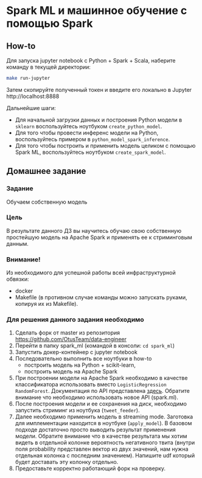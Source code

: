 # Spark ML и машинное обучение с помощью Spark 

## How-to 

Для запуска jupyter notebook с Python + Spark + Scala, наберите команду в текущей директории:
```bash
make run-jupyter
```

Затем скопируйте полученный токен и введите его локально в Jupyter http://localhost:8888

Дальнейшие шаги:
- Для начальной загрузки данных и построения Python модели в `sklearn` воспользуйтесь ноутбуком `create_python_model`.
- Для того чтобы провести инференс модели на Python, воспользуйтесь примером в `python_model_spark_inference`.
- Для того чтобы построить и применить модель целиком с помощью Spark ML, воспользуйтесь ноутбуком `create_spark_model`.

## Домашнее задание 

### Задание 

Обучаем собственную модель
### Цель 

В результате данного ДЗ вы научитесь обучаю свою собственную простейшую модель на Apache Spark и применять ее к стриминговым данным.

### Внимание!

Из необходимого для успешной работы всей инфраструктурной обвязки:
- docker
- Makefile (в противном случае команды можно запускать руками, копируя их из Makefile).

### Для решения данного задания необходимо

1. Сделать форк от master из репозитория https://github.com/OtusTeam/data-engineer
2. Перейти в папку spark_ml (командой в консоли: ```cd spark_ml```)
3. Запустить докер-контейнер с jupyter notebook
4. Последовательно выполнить все ноутбуки в how-to 
    - построить модель на Python + scikit-learn, 
    - построить модель на Apache Spark
5. При построении модели на Apache Spark необходимо в качестве классификатора использовать вместо ```LogisticRegression``` ```RandomForest```. 
Документация по API представлена [здесь](https://spark.apache.org/docs/latest/ml-classification-regression.html#random-forest-classifier). 
Обратите внимание что необходимо использовать новое API (spark.ml). 
6. После построения модели и ее сохранения на диск, необходимо запустить стриминг из ноутбука (```tweet_feeder```).
7. Далее необходимо применить модель в streaming mode. Заготовка для имплементации находится в ноутбуке (```apply_model```).
В базовом подходе достаточно просто выводить результат применения модели. 
Обратите внимание что в качестве результата мы хотим видеть в отдельной колонке вероятность негативного твита (внутри поля probability представлен вектор из двух значений, нам нужна отдельная колонка с последним значением). 
Напишите udf который будет доставать эту колонку отдельно. 
8. Предоставьте корректно работающий форк на проверку. 
